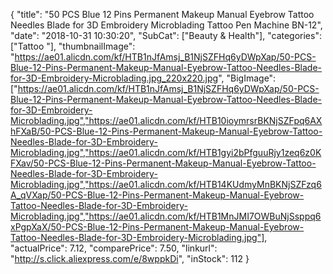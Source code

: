 {
	"title": "50 PCS Blue 12 Pins Permanent Makeup Manual Eyebrow Tattoo Needles Blade for 3D Embroidery Microblading Tattoo Pen Machine BN-12",
	"date": "2018-10-31 10:30:20",
	"SubCat": ["Beauty & Health"],
	"categories": ["Tattoo "],
	"thumbnailImage": "https://ae01.alicdn.com/kf/HTB1nJfAmsj_B1NjSZFHq6yDWpXap/50-PCS-Blue-12-Pins-Permanent-Makeup-Manual-Eyebrow-Tattoo-Needles-Blade-for-3D-Embroidery-Microblading.jpg_220x220.jpg",
	"BigImage": ["https://ae01.alicdn.com/kf/HTB1nJfAmsj_B1NjSZFHq6yDWpXap/50-PCS-Blue-12-Pins-Permanent-Makeup-Manual-Eyebrow-Tattoo-Needles-Blade-for-3D-Embroidery-Microblading.jpg","https://ae01.alicdn.com/kf/HTB10ioymrsrBKNjSZFpq6AXhFXaB/50-PCS-Blue-12-Pins-Permanent-Makeup-Manual-Eyebrow-Tattoo-Needles-Blade-for-3D-Embroidery-Microblading.jpg","https://ae01.alicdn.com/kf/HTB1gyi2bPfguuRjy1zeq6z0KFXav/50-PCS-Blue-12-Pins-Permanent-Makeup-Manual-Eyebrow-Tattoo-Needles-Blade-for-3D-Embroidery-Microblading.jpg","https://ae01.alicdn.com/kf/HTB14KUdmyMnBKNjSZFzq6A_qVXap/50-PCS-Blue-12-Pins-Permanent-Makeup-Manual-Eyebrow-Tattoo-Needles-Blade-for-3D-Embroidery-Microblading.jpg","https://ae01.alicdn.com/kf/HTB1MnJMI7OWBuNjSsppq6xPgpXaX/50-PCS-Blue-12-Pins-Permanent-Makeup-Manual-Eyebrow-Tattoo-Needles-Blade-for-3D-Embroidery-Microblading.jpg"],
	"actualPrice": 7.12,
	"comparePrice": 7.50,
	"linkurl": "http://s.click.aliexpress.com/e/8wppkDi",
	"inStock": 112
}
